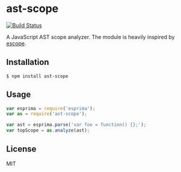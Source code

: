 ast-scope
=============

[![Build Status](https://travis-ci.org/nkzawa/ast-scope.png?branch=master)](https://travis-ci.org/nkzawa/ast-scope)

A JavaScript AST scope analyzer. The module is heavily inspired by [escope](https://github.com/Constellation/escope).

## Installation
    $ npm install ast-scope

## Usage

```js
var esprima = require('esprima');
var as = require('ast-scope');

var ast = esprima.parse('var foo = function() {};');
var topScope = as.analyze(ast);
```

## License

MIT
